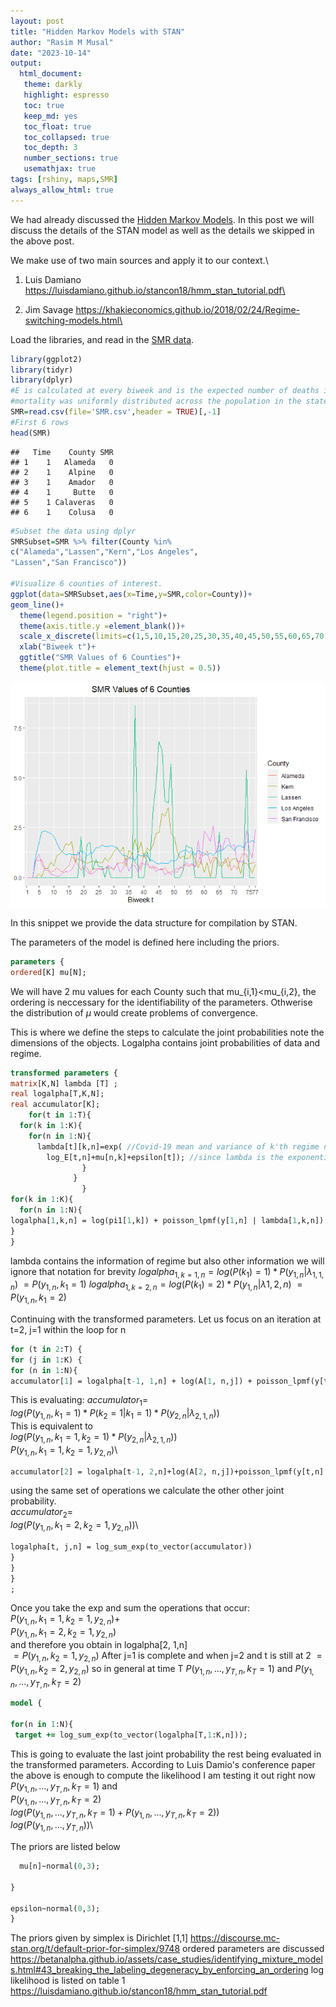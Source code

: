 ```yaml
---
layout: post
title: "Hidden Markov Models with STAN"
author: "Rasim M Musal"
date: "2023-10-14"
output:
  html_document:
   theme: darkly
   highlight: espresso
   toc: true
   keep_md: yes
   toc_float: true
   toc_collapsed: true
   toc_depth: 3
   number_sections: true
   usemathjax: true
tags: [rshiny, maps,SMR]
always_allow_html: true
---
```

<script type="text/x-mathjax-config">
MathJax.Hub.Config({
  TeX: { 
      equationNumbers: {
 
            autoNumber: "all",
            formatNumber: function (n) {return +n}
      } 
  }
});
</script>



We had already discussed the [Hidden Markov Models](https://mmusal.github.io/blog/2023/Hidden-Markov-Models/). In this post we will discuss the details of the STAN model as well as the details we skipped in the above post.

We make use of two main sources and apply it to our context.\

1) Luis Damiano https://luisdamiano.github.io/stancon18/hmm_stan_tutorial.pdf\

2) Jim Savage https://khakieconomics.github.io/2018/02/24/Regime-switching-models.html\


Load the libraries, and read in the [SMR data](https://mmusal.github.io/blog/2023/Explaining_rshinyapp/#SMR). 

```r
library(ggplot2)
library(tidyr)
library(dplyr)
#E is calculated at every biweek and is the expected number of deaths if
#mortality was uniformly distributed across the population in the state of California
SMR=read.csv(file='SMR.csv',header = TRUE)[,-1]
#First 6 rows
head(SMR)
```

```
##   Time    County SMR
## 1    1   Alameda   0
## 2    1    Alpine   0
## 3    1    Amador   0
## 4    1     Butte   0
## 5    1 Calaveras   0
## 6    1    Colusa   0
```

```r
#Subset the data using dplyr
SMRSubset=SMR %>% filter(County %in% 
c("Alameda","Lassen","Kern","Los Angeles",
"Lassen","San Francisco"))

#Visualize 6 counties of interest.
ggplot(data=SMRSubset,aes(x=Time,y=SMR,color=County))+
geom_line()+  
  theme(legend.position = "right")+
  theme(axis.title.y =element_blank())+
  scale_x_discrete(limits=c(1,5,10,15,20,25,30,35,40,45,50,55,60,65,70,75,77))+
  xlab("Biweek t")+
  ggtitle("SMR Values of 6 Counties")+
  theme(plot.title = element_text(hjust = 0.5))
```

![](./assets/img/2023-10-14-Hidden_Markov_Models_with_STANunnamed-chunk-1-1.png)<!-- -->

In this snippet we provide the data structure for compilation by STAN.


The parameters of the model is defined here including the priors. 

```stan
parameters {
ordered[K] mu[N]; 
```
We will have 2 mu values for each County such that mu_{i,1}<mu_{i,2}, the ordering is neccessary for the identifiability of the parameters. Othwerise the distribution of $\mu$ would create problems of convergence. 



This is where we define the steps to calculate the joint probabilities note the dimensions of the objects. Logalpha contains joint probabilities of data and regime.

```stan
transformed parameters {
matrix[K,N] lambda [T] ;
real logalpha[T,K,N];
real accumulator[K];
    for(t in 1:T){
  for(k in 1:K){     
    for(n in 1:N){
      lambda[t][k,n]=exp( //Covid-19 mean and variance of k'th regime n'th county at time t.
        log_E[t,n]+mu[n,k]+epsilon[t]); //since lambda is the exponential of the linear equation lambda is  E[t,n]*exp(mu[n,k]+epsilon[t])
                }
              }
                }
for(k in 1:K){
  for(n in 1:N){
logalpha[1,k,n] = log(pi1[1,k]) + poisson_lpmf(y[1,n] | lambda[1,k,n]);
}
}
```
lambda contains the information of regime but also other information
we will ignore that notation for brevity
$logalpha_{1,k=1,n}=log(P(k_{1})=1)*P(y_{1,n}|\lambda_{1,1,n})$
$=P(y_{1,n},k_{1}=1)$
$logalpha_{1,k=2,n}=log(P(k_{1})=2)*P(y_{1,n}|\lambda{1,2,n})$
$=P(y_{1,n},k_{1}=2)$

Continuing with the transformed parameters.
Let us focus on an iteration at t=2, j=1 within the loop for n

```stan
for (t in 2:T) {
for (j in 1:K) {
for (n in 1:N){
accumulator[1] = logalpha[t-1, 1,n] + log(A[1, n,j]) + poisson_lpmf(y[t,n] | lambda[t,j,n]);
```

This is evaluating:
$accumulator_{1}=$\
$log(P(y_{1,n},k_{1}=1)*P(k_{2}=1|k_{1}=1)*P(y_{2,n}|\lambda_{2,1,n}))$\
This is equivalent to \
$log(P(y_{1,n},k_{1}=1,k_{2}=1)*P(y_{2,n}|\lambda_{2,1,n}))$\
$P(y_{1,n},k_{1}=1,k_{2}=1,y_{2,n})$\


```stan
accumulator[2] = logalpha[t-1, 2,n]+log(A[2, n,j])+poisson_lpmf(y[t,n] |lambda[t,j,n]);
```
using the same set of operations we calculate the other other joint probability.\
$accumulator_{2}=$\
$log(P(y_{1,n},k_{1}=2,k_{2}=1,y_{2,n}))$\



```stan
logalpha[t, j,n] = log_sum_exp(to_vector(accumulator))
}
}
}
;
```

Once you take the exp and sum the operations that occur:\
$P(y_{1,n},k_{1}=1,k_{2}=1,y_{2,n})+$\
$P(y_{1,n},k_{1}=2,k_{2}=1,y_{2,n})$\
and therefore you obtain in logalpha[2, 1,n]\
$=P(y_{1,n},k_{2}=1,y_{2,n})$
After j=1 is complete and when j=2 and t is still at 2
$=P(y_{1,n},k_{2}=2,y_{2,n})$
so in general at time T
$P(y_{1,n},...,y_{T,n},k_{T}=1)$ and 
$P(y_{1,n},...,y_{T,n},k_{T}=2)$


```stan
model {

for(n in 1:N){  
 target += log_sum_exp(to_vector(logalpha[T,1:K,n]));
```
This is going to evaluate the last joint probability
the rest being evaluated in the transformed parameters.
According to Luis Damio's conference paper the above is enough
to compute the likelihood I am testing it out right now
$P(y_{1,n},...,y_{T,n},k_{T}=1)$ and \
$P(y_{1,n},...,y_{T,n},k_{T}=2)$\
$log(P(y_{1,n},...,y_{T,n},k_{T}=1)+P(y_{1,n},...,y_{T,n},k_{T}=2))$\
$log(P(y_{1,n},...,y_{T,n}))$\


The priors are listed below


```stan
  mu[n]~normal(0,3);

}

epsilon~normal(0,3);
}

```

The priors given by simplex is Dirichlet [1,1]
https://discourse.mc-stan.org/t/default-prior-for-simplex/9748
ordered parameters are discussed
https://betanalpha.github.io/assets/case_studies/identifying_mixture_models.html#43_breaking_the_labeling_degeneracy_by_enforcing_an_ordering
log likelihood is listed on table 1
https://luisdamiano.github.io/stancon18/hmm_stan_tutorial.pdf
